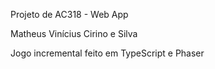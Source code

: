 Projeto de AC318 - Web App

Matheus Vinícius Cirino e Silva

Jogo incremental feito em TypeScript e  Phaser
